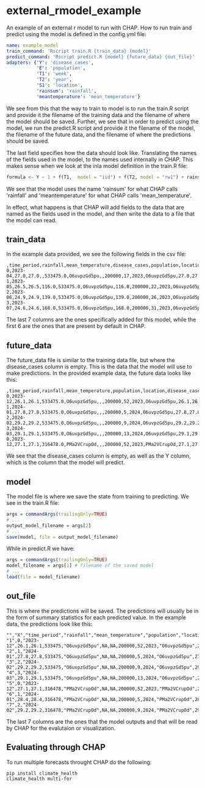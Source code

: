 # external_rmodel_example
An example of an external r model to run with CHAP. How to run train and predict using the model is defined in the config.yml file:
```yaml
name: example_model
train_command: 'Rscript train.R {train_data} {model}'
predict_command: 'Rscript predict.R {model} {future_data} {out_file}'
adapters: {'Y': 'disease_cases',
           'E': 'population',
           'T1': 'week',
           'T2': 'year',
           'S1': 'location',
           'rainsum': 'rainfall',
           'meantemperature': 'mean_temperature'}
```
We see from this that the way to train to model is to run the train.R script and provide it the filename of the 
  training data and the filename of where the model should be saved. Further, we see that in order to predict using the model, we run the predict.R script and provide it the filename of the model, 
  the filename of the future data, and the filename of where the predictions should be saved.

The last field specifies how the data should look like. Translating the names of the fields used in the model, to the names used internally in CHAP.
This makes sense when we look at the inla model definition in the train.R file:
```R
formula <- Y ~ 1 + f(T1,  model = "iid") + f(T2, model = "rw1") + rainsum + meantemperature
```
We see that the model uses the name 'rainsum' for what CHAP calls 'rainfall' and 'meantemperature' for what CHAP calls 'mean_temperature'.

In effect, what happens is that CHAP will add fields to the data that are named as the fields used in the model, and then write the data to a file that the model can read.

## train_data
In the example data provided, we see the following fields in the csv file:
```csv
,time_period,rainfall,mean_temperature,disease_cases,population,location,Y,E,T1,T2,S1,rainsum,meantemperature
0,2023-04,27.0,27.0,,533475.0,O6uvpzGd5pu,,200000,17,2023,O6uvpzGd5pu,27.0,27.0
1,2023-05,26.5,26.5,116.0,533475.0,O6uvpzGd5pu,116.0,200000,22,2023,O6uvpzGd5pu,26.5,26.5
2,2023-06,24.9,24.9,139.0,533475.0,O6uvpzGd5pu,139.0,200000,26,2023,O6uvpzGd5pu,24.9,24.9
3,2023-07,24.6,24.6,168.0,533475.0,O6uvpzGd5pu,168.0,200000,31,2023,O6uvpzGd5pu,24.6,24.6
```
The last 7 columns are the ones specifically added for this model, while the first 6 are the ones that are present by default in CHAP.

## future_data
The future_data file is similar to the training data file, but where the disease_cases column is empty. This is the data that the model will use to make predictions.
In the provided example data, the future data looks like this:
```csv
,time_period,rainfall,mean_temperature,population,location,disease_cases,Y,E,T1,T2,S1,rainsum,meantemperature
0,2023-12,26.1,26.1,533475.0,O6uvpzGd5pu,,,200000,52,2023,O6uvpzGd5pu,26.1,26.1
1,2024-01,27.8,27.8,533475.0,O6uvpzGd5pu,,,200000,5,2024,O6uvpzGd5pu,27.8,27.8
2,2024-02,29.2,29.2,533475.0,O6uvpzGd5pu,,,200000,9,2024,O6uvpzGd5pu,29.2,29.2
3,2024-03,29.1,29.1,533475.0,O6uvpzGd5pu,,,200000,13,2024,O6uvpzGd5pu,29.1,29.1
0,2023-12,27.1,27.1,316478.0,PMa2VCrupOd,,,200000,52,2023,PMa2VCrupOd,27.1,27.1
```
We see that the disease_cases column is empty, as well as the Y column, which is the column that the model will predict.

## model
The model file is where we save the state from training to predicting. We see in the train.R file:
```R
args = commandArgs(trailingOnly=TRUE)
# ...
output_model_filename = args[2]
# ...
save(model, file = output_model_filename)
```
While in predict.R we have:
```R
args = commandArgs(trailingOnly=TRUE)
model_filename = args[1] # filename of the saved model
# ...
load(file = model_filename)
```

## out_file
This is where the predictions will be saved. The predictions will usually be in the form of summary statistics for each predicted value. In the example data, the predictions look like this:
```csv
"","X","time_period","rainfall","mean_temperature","population","location","disease_cases","Y","E","T1","T2","S1","rainsum","meantemperature","mean","std","max","min","quantile_low","median","quantile_high"
"1",0,"2023-12",26.1,26.1,533475,"O6uvpzGd5pu",NA,NA,200000,52,2023,"O6uvpzGd5pu",26.1,26.1,92,47.396884353981,244,19,41.8,78,155.1
"2",1,"2024-01",27.8,27.8,533475,"O6uvpzGd5pu",NA,NA,200000,5,2024,"O6uvpzGd5pu",27.8,27.8,87.27,29.0060443021899,175,24,54,83,124.2
"3",2,"2024-02",29.2,29.2,533475,"O6uvpzGd5pu",NA,NA,200000,9,2024,"O6uvpzGd5pu",29.2,29.2,128.18,47.594749731669,294,41,75.8,121,184.3
"4",3,"2024-03",29.1,29.1,533475,"O6uvpzGd5pu",NA,NA,200000,13,2024,"O6uvpzGd5pu",29.1,29.1,143.79,52.3753537149648,341,50,88.5,133.5,210.2
"5",0,"2023-12",27.1,27.1,316478,"PMa2VCrupOd",NA,NA,200000,52,2023,"PMa2VCrupOd",27.1,27.1,59.04,19.6185441031508,136,20,34.8,58.5,81.1
"6",1,"2024-01",28.4,28.4,316478,"PMa2VCrupOd",NA,NA,200000,5,2024,"PMa2VCrupOd",28.4,28.4,111.31,39.6672256135816,232,35,63,105,165.4
"7",2,"2024-02",29.2,29.2,316478,"PMa2VCrupOd",NA,NA,200000,9,2024,"PMa2VCrupOd",29.2,29.2,76.53,28.9595520781254,176,24,45,70.5,113
```
The last 7 columns are the ones that the model outputs and that will be read by CHAP for the evalutaion or visualization.

## Evaluating through CHAP
To run multiple forecasts throught CHAP do the following:
```bash
pip install climate_health
climate_health multi-for



